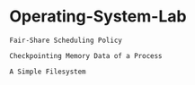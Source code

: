 # Operating-System-Lab
```
Fair-Share Scheduling Policy
```
```
Checkpointing Memory Data of a Process
```
```
A Simple Filesystem
```
